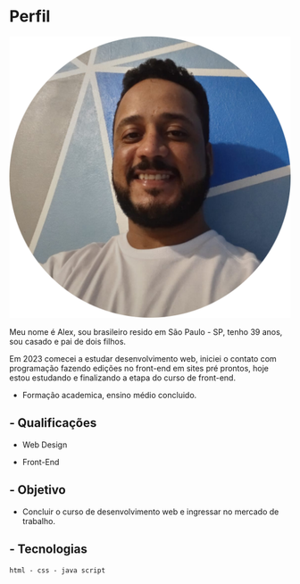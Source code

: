 # Perfil
<img src="./foto-readme.png" alt="foto-do-perfil">


 Meu nome é Alex, sou brasileiro resido em São Paulo - SP, tenho 39 anos, sou casado e pai de dois filhos. 

Em 2023 comecei a estudar desenvolvimento web, iniciei o contato com programação fazendo edições no front-end em sites pré prontos, hoje estou estudando e finalizando a etapa do curso de front-end.

- Formação academica, ensino médio concluido.


## - Qualificações

- Web Design

- Front-End

## - Objetivo

- Concluir o curso de desenvolvimento web e ingressar no mercado de trabalho.

## - Tecnologias

```
html - css - java script
```

